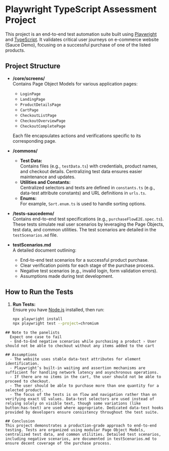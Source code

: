 # Playwright TypeScript Assessment Project

This project is an end-to-end test automation suite built using [Playwright](https://playwright.dev/) and [TypeScript](https://www.typescriptlang.org/). It validates critical user journeys on e-commerce website (Sauce Demo), focusing on a successful purchase of one of the listed products.

## Project Structure

- **/core/screens/**  
  Contains Page Object Models for various application pages:
  - `LoginPage`
  - `LandingPage`
  - `ProductDetailsPage`
  - `CartPage`
  - `CheckoutListPage`
  - `CheckoutOverviewPage`
  - `CheckoutCompletePage`  

  Each file encapsulates actions and verifications specific to its corresponding page.

- **/commons/**  
  - **Test Data:**  
    Contains files (e.g., `testData.ts`) with credentials, product names, and checkout details. Centralizing test data ensures easier maintenance and updates.
  - **Utilities and Constants:**  
    Centralized selectors and texts are defined in `constants.ts` (e.g., data-test attribute constants) and URL definitions in `urls.ts`.
  - **Enums:**  
    For example, `Sort.enum.ts` is used to handle sorting options.

- **/tests-saucedemo/**  
  Contains end-to-end test specifications (e.g., `purchaseFlowE2E.spec.ts`). These tests simulate real user scenarios by leveraging the Page Objects, test data, and common utilities. The test scenarios are detailed in the `testScenarios.md` file.

- **testScenarios.md**  
  A detailed document outlining:
  - End-to-end test scenarios for a successful product purchase.
  - Clear verification points for each stage of the purchase process.
  - Negative test scenarios (e.g., invalid login, form validation errors).
  - Assumptions made during test development.

## How to Run the Tests

1. **Run Tests:**  
   Ensure you have [Node.js](https://nodejs.org/) installed, then run:
   ```bash
   npx playwright install
   npx playwright test --project=chromium
  ```
## Note to the panelists
    Expect one case to fail
    - End-to-End negative scenarios while purchasing a product › User should not be able to checkout without any items added to the cart
    
## Assumptions
    - The website uses stable data-test attributes for element identification.
    - Playwright’s built-in waiting and assertion mechanisms are sufficient for handling network latency and asynchronous operations.
    - If there are no items in the cart, the user should not be able to proceed to checkout.
    - The user should be able to purchase more than one quantity for a selected product.
    - The focus of the tests is on flow and navigation rather than on verifying exact UI values. Data-test selectors are used instead of relying solely on visible text, though some variations (like button:has-text) are used where appropriate. Dedicated data-test hooks provided by developers ensure consistency throughout the test suite.

## Conclusion
This project demonstrates a production-grade approach to end-to-end testing. Tests are organized using modular Page Object Models, centralized test data, and common utilities. Detailed test scenarios, including negative scenarios, are documented in testScenarios.md to ensure decent coverage of the purchase process.